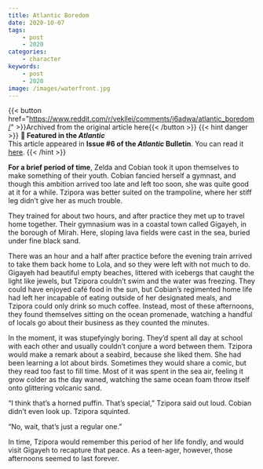```yaml
---
title: Atlantic Boredom
date: 2020-10-07
tags:
    - post
    - 2020
categories:
    - character
keywords:
    - post
    - 2020
image: /images/waterfront.jpg
---
```

{{< button href="https://www.reddit.com/r/vekllei/comments/j6adwa/atlantic_boredom/" >}}Archived from the original article here{{< /button >}}
{{< hint danger >}}
**🌼 Featured in the *Atlantic***  
This article appeared in **Issue #6 of the *Atlantic* Bulletin**. You can read it [here](/newsdesk/bulletin/2020/6).
{{< /hint >}}

**For a brief period of time**, Zelda and Cobian took it upon themselves to make something of their youth. Cobian fancied herself a gymnast, and though this ambition arrived too late and left too soon, she was quite good at it for a while. Tzipora was better suited on the trampoline, where her stiff leg didn’t give her as much trouble.

They trained for about two hours, and after practice they met up to travel home together. Their gymnasium was in a coastal town called Gigayeh, in the borough of Mirah. Here, sloping lava fields were cast in the sea, buried under fine black sand.

There was an hour and a half after practice before the evening train arrived to take them back home to Lola, and so they were left with not much to do. Gigayeh had beautiful empty beaches, littered with icebergs that caught the light like jewels, but Tzipora couldn’t swim and the water was freezing. They could have enjoyed café food in the sun, but Cobian’s regimented home life had left her incapable of eating outside of her designated meals, and Tzipora could only drink so much coffee. Instead, most of these afternoons, they found themselves sitting on the ocean promenade, watching a handful of locals go about their business as they counted the minutes.

In the moment, it was stupefyingly boring. They’d spent all day at school with each other and usually couldn’t conjure a word between them. Tzipora would make a remark about a seabird, because she liked them. She had been learning a lot about birds. Sometimes they would share a comic, but they read too fast to fill time. Most of it was spent in the sea air, feeling it grow colder as the day waned, watching the same ocean foam throw itself onto glittering volcanic sand.

“I think that’s a horned puffin. That’s special,” Tzipora said out loud. Cobian didn’t even look up. Tzipora squinted.

“No, wait, that’s just a regular one.”

In time, Tzipora would remember this period of her life fondly, and would visit Gigayeh to recapture that peace. As a teen-ager, however, those afternoons seemed to last forever.
